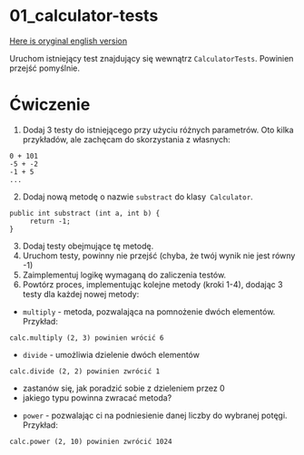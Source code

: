 # 01_calculator-tests

[Here is oryginal english version](README.md)

Uruchom istniejący test znajdujący się wewnątrz `CalculatorTests`. Powinien przejść pomyślnie.

# Ćwiczenie

1. Dodaj 3 testy do istniejącego przy użyciu różnych parametrów. Oto kilka przykładów, ale zachęcam do skorzystania z własnych:
```
0 + 101
-5 + -2
-1 + 5
...
```
2. Dodaj nową metodę o nazwie `substract` do klasy` Calculator`.
```
public int substract (int a, int b) {
     return -1;
}
```
3. Dodaj testy obejmujące tę metodę.
4. Uruchom testy, powinny nie przejść (chyba, że twój wynik nie jest równy -1)
4. Zaimplementuj logikę wymaganą do zaliczenia testów.
5. Powtórz proces, implementując kolejne metody (kroki 1-4), dodając 3 testy dla każdej nowej metody:
* `multiply` - metoda, pozwalająca na pomnożenie dwóch elementów. Przykład:
```
calc.multiply (2, 3) powinien wrócić 6
```
* `divide` - umożliwia dzielenie dwóch elementów
```
calc.divide (2, 2) powinien zwrócić 1
```
- zastanów się, jak poradzić sobie z dzieleniem przez 0
- jakiego typu powinna zwracać metoda?
* `power` - pozwalając ci na podniesienie danej liczby do wybranej potęgi. Przykład:
```
calc.power (2, 10) powinien zwrócić 1024
```
